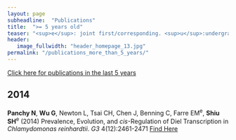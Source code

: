 ```yaml
---
layout: page
subheadline:  "Publications"
title:  ">= 5 years old"
teaser: "<sup>e</sup>: joint first/corresponding. <sup>u</sup>:undergrad. <sup>h</sup>:high school student. <sup>v</sup>:visiting scholar. Bold: people from the Shiu lab."
header:
   image_fullwidth: "header_homepage_13.jpg"
permalink: "/publications_more_than_5_years/"
---
```


[Click here for publications in the last 5 years](https://shiulab.github.io/publications_in_last_5_years/)

## 2014

**Panchy N**, **Wu G**, Newton L, Tsai CH, Chen J, Benning C, Farre EM<sup>e</sup>, **Shiu SH**<sup>e</sup> (2014) Prevalence, Evolution, and *cis*-Regulation of Diel Transcription in *Chlamydomonas reinhardtii*. *G3* 4(12):2461-2471 [Find Here](http://www.ncbi.nlm.nih.gov/pubmed/25354782)







